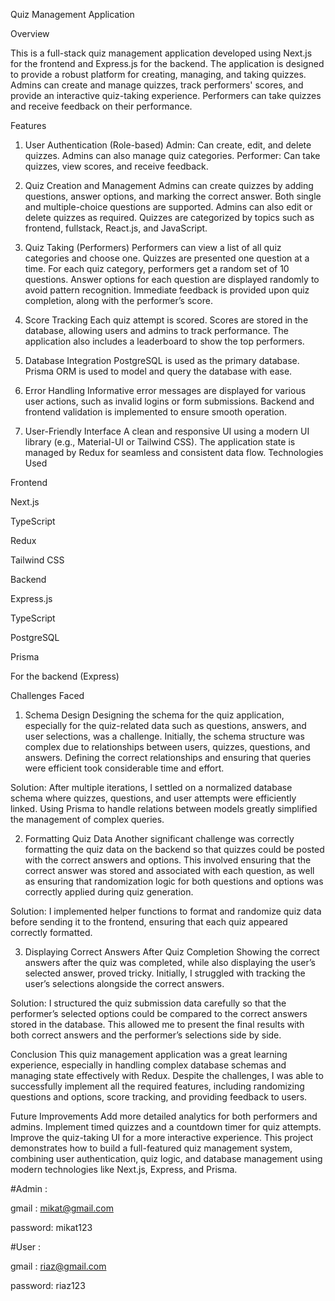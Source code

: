 Quiz Management Application


Overview

This is a full-stack quiz management application developed using Next.js for the frontend and Express.js for the backend. The application is designed to provide a robust platform for creating, managing, and taking quizzes. Admins can create and manage quizzes, track performers' scores, and provide an interactive quiz-taking experience. Performers can take quizzes and receive feedback on their performance.

Features

1. User Authentication (Role-based)
Admin: Can create, edit, and delete quizzes. Admins can also manage quiz categories.
Performer: Can take quizzes, view scores, and receive feedback.

2. Quiz Creation and Management
Admins can create quizzes by adding questions, answer options, and marking the correct answer.
Both single and multiple-choice questions are supported.
Admins can also edit or delete quizzes as required.
Quizzes are categorized by topics such as frontend, fullstack, React.js, and JavaScript.

3. Quiz Taking (Performers)
Performers can view a list of all quiz categories and choose one.
Quizzes are presented one question at a time.
For each quiz category, performers get a random set of 10 questions.
Answer options for each question are displayed randomly to avoid pattern recognition.
Immediate feedback is provided upon quiz completion, along with the performer’s score.

4. Score Tracking
Each quiz attempt is scored.
Scores are stored in the database, allowing users and admins to track performance.
The application also includes a leaderboard to show the top performers.

5. Database Integration
PostgreSQL is used as the primary database.
Prisma ORM is used to model and query the database with ease.

6. Error Handling
Informative error messages are displayed for various user actions, such as invalid logins or form submissions.
Backend and frontend validation is implemented to ensure smooth operation.

7. User-Friendly Interface
A clean and responsive UI using a modern UI library (e.g., Material-UI or Tailwind CSS).
The application state is managed by Redux for seamless and consistent data flow.
Technologies Used

Frontend

Next.js

TypeScript

Redux

Tailwind CSS

Backend

Express.js

TypeScript

PostgreSQL

Prisma

For the backend (Express)


Challenges Faced
1. Schema Design
Designing the schema for the quiz application, especially for the quiz-related data such as questions, answers, and user selections, was a challenge. Initially, the schema structure was complex due to relationships between users, quizzes, questions, and answers. Defining the correct relationships and ensuring that queries were efficient took considerable time and effort.

Solution: After multiple iterations, I settled on a normalized database schema where quizzes, questions, and user attempts were efficiently linked. Using Prisma to handle relations between models greatly simplified the management of complex queries.

2. Formatting Quiz Data
Another significant challenge was correctly formatting the quiz data on the backend so that quizzes could be posted with the correct answers and options. This involved ensuring that the correct answer was stored and associated with each question, as well as ensuring that randomization logic for both questions and options was correctly applied during quiz generation.

Solution: I implemented helper functions to format and randomize quiz data before sending it to the frontend, ensuring that each quiz appeared correctly formatted.

3. Displaying Correct Answers After Quiz Completion
Showing the correct answers after the quiz was completed, while also displaying the user’s selected answer, proved tricky. Initially, I struggled with tracking the user’s selections alongside the correct answers.

Solution: I structured the quiz submission data carefully so that the performer’s selected options could be compared to the correct answers stored in the database. This allowed me to present the final results with both correct answers and the performer’s selections side by side.

Conclusion
This quiz management application was a great learning experience, especially in handling complex database schemas and managing state effectively with Redux. Despite the challenges, I was able to successfully implement all the required features, including randomizing questions and options, score tracking, and providing feedback to users.

Future Improvements
Add more detailed analytics for both performers and admins.
Implement timed quizzes and a countdown timer for quiz attempts.
Improve the quiz-taking UI for a more interactive experience.
This project demonstrates how to build a full-featured quiz management system, combining user authentication, quiz logic, and database management using modern technologies like Next.js, Express, and Prisma.


#Admin :

gmail : mikat@gmail.com

password: mikat123

#User :

gmail : riaz@gmail.com

password: riaz123